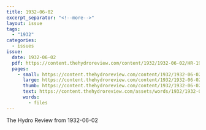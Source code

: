 ```yaml
---
title: 1932-06-02
excerpt_separator: "<!--more-->"
layout: issue
tags:
  - "1932"
categories:
  - issues
issue:
  date: 1932-06-02
  pdf: https://content.thehydroreview.com/content/1932/1932-06-02/HR-1932-06-02.pdf
  pages:
    - small: https://content.thehydroreview.com/content/1932/1932-06-02/small/HR-1932-06-02-01.jpg
      large: https://content.thehydroreview.com/content/1932/1932-06-02/large/HR-1932-06-02-01.jpg
      thumb: https://content.thehydroreview.com/content/1932/1932-06-02/thumbnails/HR-1932-06-02-01.jpg
      text: https://content.thehydroreview.com/assets/words/1932/1932-06-02/HR-1932-06-02-01.txt
      words:
        - files
---
```


The Hydro Review from 1932-06-02

<!--more-->

